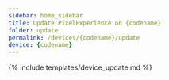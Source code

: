 ```yaml
---
sidebar: home_sidebar
title: Update PixelExperience on {codename}
folder: update
permalink: /devices/{codename}/update
device: {codename}
---
```

{% include templates/device_update.md %}
